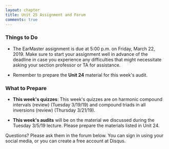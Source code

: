 ```yaml
---
layout: chapter
title: Unit 25 Assignment and Forum
comments: true
---
```


### Things to Do

- The EarMaster assignment is due at 5:00 p.m. on Friday, March 22, 2019. Make sure to start your assignment well in advance of the deadline in case you experience any difficulties that might necessitate asking your section professor or TA for assistance.

- Remember to prepare the **Unit 24** material for this week's audit.

### What to Prepare

- **This week's quizzes**: This week's quizzes are on harmonic compound intervals (review) (Tuesday 3/19/19) and compound triads in all inversions (review) (Thursday 3/21/19).

- **This week's audits** will be on the material we discussed during the Tuesday 3/5/19 lecture. Please prepare the materials listed in Unit 24.

Questions? Please ask them in the forum below. You can sign in using your social media, or you can create a free account at Disqus.